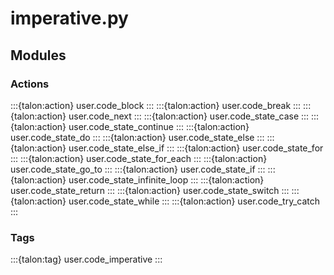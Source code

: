# imperative.py

## Modules

### Actions

:::{talon:action} user.code_block
:::
:::{talon:action} user.code_break
:::
:::{talon:action} user.code_next
:::
:::{talon:action} user.code_state_case
:::
:::{talon:action} user.code_state_continue
:::
:::{talon:action} user.code_state_do
:::
:::{talon:action} user.code_state_else
:::
:::{talon:action} user.code_state_else_if
:::
:::{talon:action} user.code_state_for
:::
:::{talon:action} user.code_state_for_each
:::
:::{talon:action} user.code_state_go_to
:::
:::{talon:action} user.code_state_if
:::
:::{talon:action} user.code_state_infinite_loop
:::
:::{talon:action} user.code_state_return
:::
:::{talon:action} user.code_state_switch
:::
:::{talon:action} user.code_state_while
:::
:::{talon:action} user.code_try_catch
:::

### Tags

:::{talon:tag} user.code_imperative
:::
